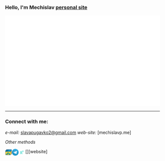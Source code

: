 ### Hello, I'm Mechislav [personal site](https://pugavkomm.github.io/#/)

![image](https://github.com/Pugavkomm/Pugavkomm-github-stats/blob/master/generated/languages.svg) 


---
### Connect with me:
_e-mail:_ [slavapugavko2@gmail.com]
_web-site:_ [mechislavp.me]

_Other methods_

[<img align="left" alt="pugavkomm.github.io/#/" width="22px" src="icons/site.png" />][website]
[<img align="left" alt="gmail.com" width="22px" src="icons/Telegram.png" />][telegram]
[<img align="left" alt="gmail.com" width="22px" src="icons/rg.png" />][resgate]




[slavapugavko2@gmail.com]: slavapugavko2@gmail.com
[telegram]: https://t.me/Mechislav
[resgate]: https://www.researchgate.net/profile/Mechislav-Pugavko
